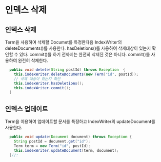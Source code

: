 # 인덱스 삭제

## 인덱스 삭제

Term을 사용하여 삭제할 Documet를 특정한다음 IndexWriter의 deleteDocuments()를 사용한다. hasDeletions()를 사용하여 삭제대상이 있는지 확인할 수 있다. commit()를 하기 전까지는 완전히 삭제된 것은 아니다. commit()를 사용하여 완전히 삭제한다.

```java
  public void delete(String postId) throws Exception  { 
    this.indexWriter.deleteDocuments(new Term("id", postId));
    // 삭제 대상이 있는지 확인 
    this.indexWriter.hasDeletions();
    this.indexWriter.commit();
  }
```

## 인덱스 업데이트

Term을 이용하여 업데이트할 문서를 특정하고 IndexWriter의 updateDocument를 사용한다.

```java
  public void update(Document document) throws Exception {
    String postId = document.get("id");
    Term term = new Term("id", postId); 
    this.indexWriter.updateDocument(term, document); 
  }//:
```
